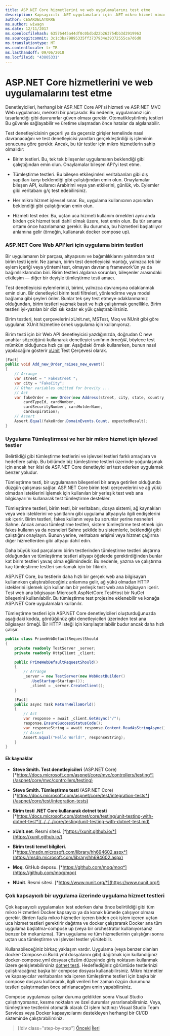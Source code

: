 ```yaml
---
title: ASP.NET Core hizmetlerini ve web uygulamalarını test etme
description: Kapsayıcılı .NET uygulamaları için .NET mikro hizmet mimarisi | ASP.NET Core hizmetlerini ve web uygulamalarını test etme
author: CESARDELATORRE
ms.author: wiwagn
ms.date: 12/11/2017
ms.openlocfilehash: 63576445a44df0c0bdbd22b263754bb3d2919963
ms.sourcegitcommit: 3c1c3ba79895335ff3737934e39372555ca7d6d0
ms.translationtype: MT
ms.contentlocale: tr-TR
ms.lasthandoff: 09/06/2018
ms.locfileid: "43805331"
---
```

# <a name="testing-aspnet-core-services-and-web-apps"></a>ASP.NET Core hizmetlerini ve web uygulamalarını test etme

Denetleyicileri, herhangi bir ASP.NET Core API'si hizmeti ve ASP.NET MVC Web uygulaması, merkezi bir parçasıdır. Bu nedenle, uygulamanız için tasarlandığı gibi davranırlar güven olması gerekir. Otomatikleştirilmiş testleri Bu güvenle sağlayabilir ve üretime ulaşmadan önce hatalar da algılanabilir.

Test denetleyicisinin geçerli ya da geçersiz girişler temelinde nasıl davranacağını ve test denetleyicisi yanıtları gerçekleştirdiği iş işleminin sonucuna göre gerekir. Ancak, bu tür testler için mikro hizmetlerin sahip olmalıdır:

-   Birim testleri. Bu, tek tek bileşenler uygulamanın beklendiği gibi çalıştığından emin olun. Onaylamalar bileşen API'yi test etme.

-   Tümleştirme testleri. Bu bileşen etkileşimleri veritabanları gibi dış yapıtları karşı beklendiği gibi çalıştığından emin olun. Onaylamalar bileşen API, kullanıcı Arabirimi veya yan etkilerini, günlük, vb. Eylemler gibi veritabanı g/ç test edebilirsiniz.

-   Her mikro hizmet işlevsel sınar. Bu, uygulama kullanıcının açısından beklendiği gibi çalıştığından emin olun.

-   Hizmeti test eder. Bu, uçtan uca hizmeti kullanım örnekleri aynı anda birden çok hizmet testi dahil olmak üzere, test emin olun. Bu tür sınama ortamı önce hazırlamanız gerekir. Bu durumda, bu hizmetleri başlatılıyor anlamına gelir (örneğin, kullanarak docker compose up).

### <a name="implementing-unit-tests-for-aspnet-core-web-apis"></a>ASP.NET Core Web API'leri için uygulama birim testleri

Bir uygulamanın bir parçası, altyapısını ve bağımlılıklarını yalıtımdan test birim testi içerir. Ne zaman, birim test denetleyicisi mantığı, yalnızca tek bir eylem içeriği veya yöntemi test, olmayan davranış framework'ün ya da bağımlılıklarından biri. Birim testleri algılama sorunları, bileşenler arasındaki etkileşim — diğer bir deyişle tümleştirme testi amacı.

Test denetleyicisi eylemlerinizi, birimi, yalnızca davranışına odaklanmak emin olun. Bir denetleyici birim testi filtreleri, yönlendirme veya model bağlama gibi şeyleri önler. Bunlar tek şey test etmeye odaklanmamız olduğundan, birim testleri yazmak basit ve hızlı çalıştırmak genellikle. Birim testleri iyi-yazılan bir dizi sık kadar ek yük çalıştırabilirsiniz.

Birim testleri, test çerçevelerini xUnit.net, MSTest, Moq ve NUnit gibi göre uygulanır. XUnit hizmetine örnek uygulama için kullanıyoruz.

Birim testi için bir Web API denetleyicisi yazdığınızda, doğrudan C new anahtar sözcüğünü kullanarak denetleyici sınıfının örneği\#, böylece test mümkün olduğunca hızlı çalışır. Aşağıdaki örnek kullanırken, bunun nasıl yapılacağını gösterir [xUnit](https://xunit.github.io/) Test Çerçevesi olarak.

```csharp
[Fact]
public void Add_new_Order_raises_new_event()
{
    // Arrange
    var street = " FakeStreet ";
    var city = "FakeCity";
    // Other variables omitted for brevity ...
    // Act
    var fakeOrder = new Order(new Address(street, city, state, country, zipcode),
        cardTypeId, cardNumber,
        cardSecurityNumber, cardHolderName,
        cardExpiration);
    // Assert
    Assert.Equal(fakeOrder.DomainEvents.Count, expectedResult);
}
```

### <a name="implementing-integration-and-functional-tests-for-each-microservice"></a>Uygulama Tümleştirmesi ve her bir mikro hizmet için işlevsel testler

Belirtildiği gibi tümleştirme testlerini ve işlevsel testleri farklı amaçlara ve hedeflere sahip. Bu bölümde biz tümleştirme testleri üzerinde yoğunlaşmak için ancak her ikisi de ASP.NET Core denetleyicileri test ederken uygulamak benzer yoludur.

Tümleştirme testi, bir uygulamanın bileşenleri bir araya getirilen olduğunda düzgün çalışması sağlar. ASP.NET Core birim testi çerçevelerini ve ağ yükü olmadan isteklerini işlemek için kullanılan bir yerleşik test web ana bilgisayarı'nı kullanarak test tümleştirme destekler.

Tümleştirme testleri, birim testi, bir veritabanı, dosya sistemi, ağ kaynakları veya web isteklerini ve yanıtlarını gibi uygulama altyapıyla ilgili endişelerini sık içerir. Birim testleri, fakes kullanın veya bu sorunlar yerine nesneleri Sahne. Ancak amacı tümleştirme testleri, sistem tümleştirme test etmek için fakes kullanın ya da nesneleri Sahne şekilde bu sistemlerle, beklendiği gibi çalıştığını onaylayın. Bunun yerine, veritabanı erişimi veya hizmet çağırma diğer hizmetlerden gibi altyapı dahil edin.

Daha büyük kod parçalarını birim testlerinden tümleştirme testleri alıştırma olduğundan ve tümleştirme testleri altyapı öğelerde gerektirdiğinden bunlar kat birim testleri yavaş olma eğilimindedir. Bu nedenle, yazma ve çalıştırma kaç tümleştirme testleri sınırlamak için bir fikirdir.

ASP.NET Core, bu testlerin daha hızlı bir gerçek web ana bilgisayarı kullanırken çalıştırabileceğiniz anlamına gelir, ağ yükü olmadan HTTP isteklerini işlemek için kullanılan bir yerleşik test web ana bilgisayarı içerir. Test web ana bilgisayarı Microsoft.AspNetCore.TestHost bir NuGet bileşenini kullanılabilir. Bu tümleştirme test projesine eklenebilir ve konağa ASP.NET Core uygulamaları kullanılır.

Tümleştirme testleri için ASP.NET Core denetleyicileri oluşturduğunuzda aşağıdaki kodda, gördüğünüz gibi denetleyicileri üzerinden test ana bilgisayar örneği. Bir HTTP isteği için karşılaştırılabilir budur ancak daha hızlı çalışır.

```csharp
public class PrimeWebDefaultRequestShould
{
    private readonly TestServer _server;
    private readonly HttpClient _client;

    public PrimeWebDefaultRequestShould()
    {
        // Arrange
        _server = new TestServer(new WebHostBuilder()
           .UseStartup<Startup>());
           _client = _server.CreateClient();
    }

    [Fact]
    public async Task ReturnHelloWorld()
    {
        // Act
        var response = await _client.GetAsync("/");
        response.EnsureSuccessStatusCode();
        var responseString = await response.Content.ReadAsStringAsync();
        // Assert
        Assert.Equal("Hello World!", responseString);
    }
}
```

#### <a name="additional-resources"></a>Ek kaynaklar

-   **Steve Smith. Test denetleyicileri** (ASP.NET Core) [*https://docs.microsoft.com/aspnet/core/mvc/controllers/testing*](/aspnet/core/mvc/controllers/testing)

-   **Steve Smith. Tümleştirme testi** (ASP.NET Core) [*https://docs.microsoft.com/aspnet/core/test/integration-tests*](/aspnet/core/test/integration-tests)

-   **Birim testi .NET Core kullanarak dotnet testi**
    [*https://docs.microsoft.com/dotnet/core/testing/unit-testing-with-dotnet-test*](../../../core/testing/unit-testing-with-dotnet-test.md)

-   **xUnit.net**. Resmi sitesi.
    [*https://xunit.github.io/*](https://xunit.github.io/)

-   **Birim testi temel bilgileri.**
    [*https://msdn.microsoft.com/library/hh694602.aspx*](https://msdn.microsoft.com/library/hh694602.aspx)

-   **Moq**. GitHub deposu.
    [*https://github.com/moq/moq*](https://github.com/moq/moq)

-   **NUnit**. Resmi sitesi.
    [*https://www.nunit.org/*](https://www.nunit.org/)

### <a name="implementing-service-tests-on-a-multi-container-application"></a>Çok kapsayıcılı bir uygulama üzerinde uygulama hizmet testleri 

Çok kapsayıcılı uygulamaları test ederken daha önce belirtildiği gibi tüm mikro Hizmetleri Docker kapsayıcı ya da konak kümede çalışıyor olması gerekir. Birden fazla mikro hizmetler içeren birden çok işlem içeren uçtan uca hizmet testleri gerektirir dağıtma ve docker çalıştırarak Docker ana tüm uygulama başlatma-compose up (veya bir orchestrator kullanıyorsanız benzer bir mekanizma). Tüm uygulama ve tüm hizmetlerinin çalıştığını sonra uçtan uca tümleştirme ve işlevsel testler yürütebilir.

Kullanabileceğiniz birkaç yaklaşım vardır. Uygulama (veya benzer olanları docker-Compose.ci.Build.yml dosyalarını gibi) dağıtmak için kullandığınız docker-compose.yml dosyası çözüm düzeyinde giriş noktasını kullanmak üzere genişletebilirsiniz [dotnet testi](../../../core/tools/dotnet-test.md). Hedeflediğiniz görüntüde testlerinizi çalıştıracağınız başka bir compose dosyası kullanabilirsiniz. Mikro hizmetler ve kapsayıcılar veritabanlarında içeren tümleştirme testleri için başka bir compose dosyası kullanarak, ilgili verileri her zaman özgün durumuna testleri çalıştırmadan önce sıfırlanacağını emin yapabilirsiniz.

Compose uygulaması çalışır duruma geldikten sonra Visual Studio çalıştırıyorsanız, kesme noktaları ve özel durumlar yararlanabilirsiniz. Veya, tümleştirme testlerini otomatik olarak CI işlem hattınızı Visual Studio Team Services veya Docker kapsayıcılarını destekleyen herhangi bir CI/CD sisteminde çalıştırabilirsiniz.

>[!div class="step-by-step"]
[Önceki](subscribe-events.md)
[İleri](../microservice-ddd-cqrs-patterns/index.md)
